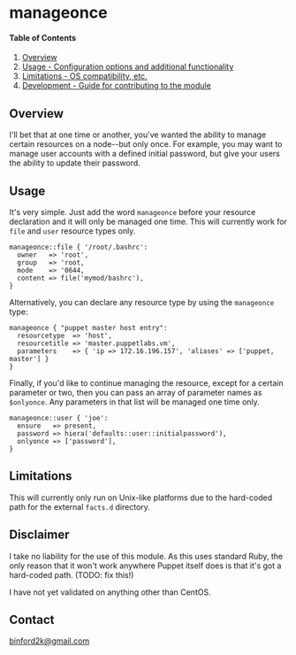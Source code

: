 # manageonce

#### Table of Contents

1. [Overview](#overview)
4. [Usage - Configuration options and additional functionality](#usage)
5. [Limitations - OS compatibility, etc.](#limitations)
6. [Development - Guide for contributing to the module](#development)

## Overview

I'll bet that at one time or another, you've wanted the ability to manage certain
resources on a node--but only once. For example, you may want to manage user
accounts with a defined initial password, but give your users the ability to
update their password.


## Usage

It's very simple. Just add the word `manageonce` before your resource declaration
and it will only be managed one time. This will currently work for `file` and
`user` resource types only.

```puppet
manageonce::file { '/root/.bashrc':
  owner   => 'root',
  group   => 'root,
  mode    => '0644,
  content => file('mymod/bashrc'),
}
```

Alternatively, you can declare any resource type by using the `manageonce` type:

```puppet
manageonce { "puppet master host entry":
  resourcetype  => 'host',
  resourcetitle => 'master.puppetlabs.vm',
  parameters    => { 'ip => 172.16.196.157', 'aliases' => ['puppet, master'] }
}

```

Finally, if you'd like to continue managing the resource, except for a certain
parameter or two, then you can pass an array of parameter names as `$onlyonce`.
Any parameters in that list will be managed one time only.

```puppet
manageonce::user { 'joe':
  ensure   => present,
  password => hiera('defaults::user::initialpassword'),
  onlyonce => ['password'],
}
```


## Limitations

This will currently only run on Unix-like platforms due to the hard-coded path
for the external `facts.d` directory.


## Disclaimer

I take no liability for the use of this module. As this uses standard Ruby, the
only reason that it won't work anywhere Puppet itself does is that it's got a
hard-coded path. (TODO: fix this!)

I have not yet validated on anything other than CentOS.


Contact
-------

binford2k@gmail.com
